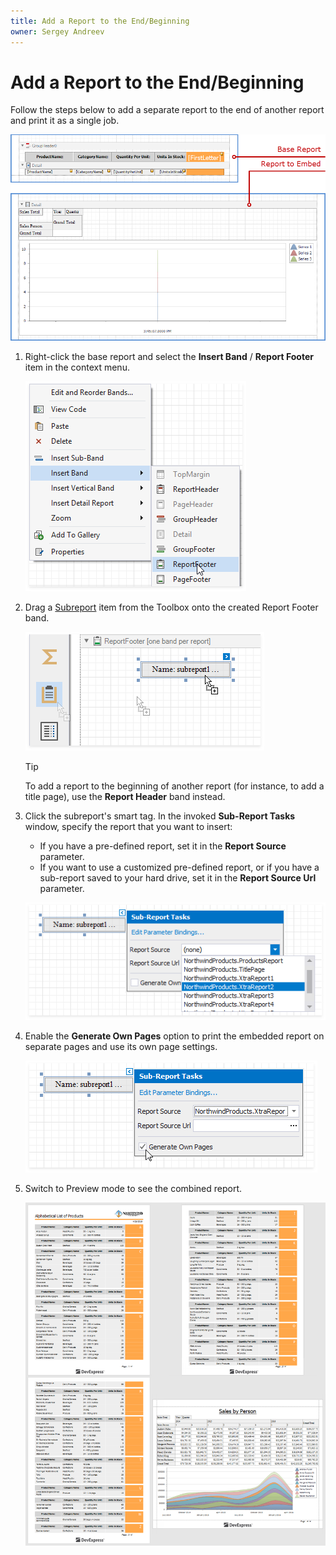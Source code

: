 ```yaml
---
title: Add a Report to the End/Beginning
owner: Sergey Andreev
---
```


# Add a Report to the End/Beginning

Follow the steps below to add a separate report to the end of another report and print it as a single job.

![xtrareports-merge-endreport-layouts](../../../../images/eurd-merge-endreport-layouts.png)

1. Right-click the base report and select the **Insert Band** / **Report Footer** item in the context menu.

	![toolbox-drop-report-control-label](../../../../images/eurd-merge-add-report-footer.png)

1. Drag a [Subreport](../use-report-elements/use-basic-report-controls/subreport.md) item from the Toolbox onto the created Report Footer band.

	![toolbox-drop-report-control-label](../../../../images/eurd-merge-add-subreport-2.png)

    > [!Tip]
    > To add a report to the beginning of another report (for instance, to add a title page), use the **Report Header** band instead.

1. Click the subreport's smart tag. In the invoked **Sub-Report Tasks** window, specify the report that you want to insert:

    * If you have a pre-defined report, set it in the **Report Source** parameter.
    * If you want to use a customized pre-defined report, or if you have a sub-report saved to your hard drive, set it in the **Report Source Url** parameter.

    ![xtrareports-add-subreport](../../../../images/eurd-merge-configure-subreport-2.png)

1. Enable the **Generate Own Pages** option to print the embedded report on separate pages and use its own page settings.

    ![xtrareports-subreport-enable-generateownpages](../../../../images/eurd-merge-enable-generateownpages-2.png)

1. Switch to Preview mode to see the combined report.

    ![title-report-page-result](../../../../images/eurd-merge-endreport-result.png)
